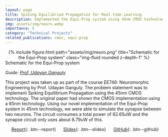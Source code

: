 ```yaml
---
layout: page
title: Spiking Equilibrium Propagation for Real-time Learning
description: Implemented the Equi-Prop system using 45nm CMOS technology
img: assets/img/neuro.webp
importance: 5
category: "Technical Projects"
related_publications: cmos, equi-prop
---
```


<center>
<div class="row">
    <div class="col-sm mt-4 mt-md-0">
        {% include figure.html path="assets/img/neuro.png" title="Schematic for the Equi-Prop system" class="img-fluid rounded z-depth-1" %}
    </div>
</div>
</center>
<div class="caption">
    Schematic for the Equi-Prop system
</div>

_Guide: [Prof. Udayan Ganguly](https://www.ee.iitb.ac.in/web/people/udayan-ganguly/)_

This project was taken up as part of the course EE746: Neuromorphic Engineering by Prof. Udayan Ganguly. The problem statement was to implement Spiking Equilibrium Propagation using the 45nm CMOS technology. The original paper had shown the CMOS implementation using a 65nm technology. Using our novel implementation of the Equi-Prop system in 45nm technology, we were able to simulate the synapse between two neurons. The circuit consumes a total power of 82.65uW and the synapse circuit only uses about 8.79uW of this.

&nbsp;&nbsp;&nbsp;&nbsp; [Report](https://anubhavbhatla.github.io/assets/pdf/EE746_report.pdf){: .btn--report} &nbsp;&nbsp;&nbsp;&nbsp; [Slides](https://anubhavbhatla.github.io/assets/pptx/EE746_presentation.pptx){: .btn--slides} &nbsp;&nbsp;&nbsp;&nbsp; [GitHub](https://github.com/AnubhavBhatla/Neuromorphic-Eng/tree/main/Project){: .btn--github}

